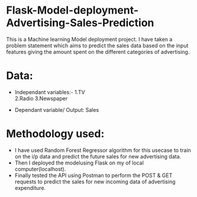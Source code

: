 # Flask-Model-deployment-Advertising-Sales-Prediction

This is a Machine learning Model deployment project.
I have taken a problem statement which aims to predict the sales data based on the input features giving the amount spent on the different categories of advertising.

# Data:
* Independant variables:- 
1.TV	
2.Radio	
3.Newspaper

* Dependant variable/ Output:
Sales

# Methodology used:
* I have used Random Forest Regressor algorithm for this usecase to train on the i/p data and predict the future sales for new advertising data.
* Then I deployed the modelusing Flask on my of local computer(localhost).
* Finally tested the API using Postman to perform the POST & GET requests to predict the sales for new incoming data of advertising expenditure.
